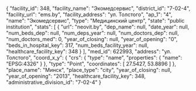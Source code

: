 {
    "facility_id": 348,
    "facility_name": "Экомедсервис",
    "district_id": "7-02-4",
    "facility_url": "ems.by",
    "facility_address": "ул. Толстого",
    "ap_1": "4",
    "name": "Экомедсервис",
    "type": "Медицинский центр",
    "state": "public institution",
    "stats": [
        {
            "url": "neovit.by",
            "dep_name": null,
            "date_year": null,
            "num_beds_dep": null,
            "num_deps_year": null,
            "num_doctors_dep": null,
            "num_doctors_med": 0,
            "year_of_closing": null,
            "year_of_opening": "0",
            "beds_in_hospital_key": 317,
            "num_beds_facility_year": null,
            "healthcare_facility_key": 348
        }
    ],
    "med_id": 622993,
    "address": "ул. Толстого",
    "coord_x_y": {
        "crs": {
            "type": "name",
            "properties": {
                "name": "EPSG:4326"
            }
        },
        "type": "Point",
        "coordinates": [
            27.5427,
            53.8896
        ]
    },
    "place_name": "Минск",
    "place_type": "city",
    "year_of_closing": null,
    "year_of_opening": "2013",
    "healthcare_facility_key": 348,
    "administrative_division_id": "7-02-4"
}